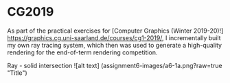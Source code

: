 # CG2019

 As part of the practical exercises for [Computer Graphics (Winter 2019-20)!] https://graphics.cg.uni-saarland.de/courses/cg1-2019/, I incrementally built my own ray tracing system, which then was used to generate a high-quality rendering for the end-of-term rendering competition.

Ray - solid intersection ![alt text] (assignment6-images/a6-1a.png?raw=true "Title")
